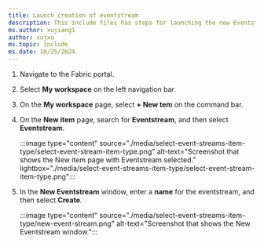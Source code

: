 ```yaml
---
title: Launch creation of eventstream
description: This include files has steps for launching the new Eventstream dialog box.
ms.author: xujiang1
author: xujxu 
ms.topic: include
ms.date: 10/25/2024
---
```



1. Navigate to the Fabric portal. 
1. Select **My workspace** on the left navigation bar.
1. On the **My workspace** page, select **+ New tem** on the command bar. 
1. On the **New item** page, search for **Eventstream**, and then select **Eventstream**. 

    :::image type="content" source="./media/select-event-streams-item-type/select-event-stream-item-type.png" alt-text="Screenshot that shows the New item page with Eventstream selected." lightbox="./media/select-event-streams-item-type/select-event-stream-item-type.png":::
1. In the **New Eventstream** window, enter a **name** for the eventstream, and then select **Create**.

    :::image type="content" source="./media/select-event-streams-item-type/new-event-stream.png" alt-text="Screenshot that shows the New Eventstream window.":::

